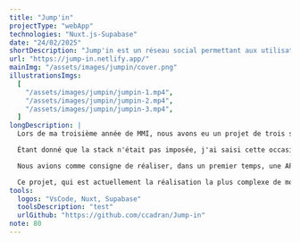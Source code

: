 ```yaml
---
title: "Jump'in"
projectType: "webApp"
technologies: "Nuxt.js-Supabase"
date: "24/02/2025"
shortDescription: "Jump'in est un réseau social permettant aux utilisateurs de se regrouper par centres d'intérêt et de se lancer des défis. Développé avec Nuxt.js et Supabase, j'ai implémenté une API REST en utilisant le TDD, géré l'authentification et l'architecture complète de la base de données."
url: "https://jump-in.netlify.app/"
mainImg: "/assets/images/jumpin/cover.png"
illustrationsImgs:
  [
    "/assets/images/jumpin/jumpin-1.mp4",
    "/assets/images/jumpin/jumpin-2.mp4",
    "/assets/images/jumpin/jumpin-3.mp4",
  ]
longDescription: |
  Lors de ma troisième année de MMI, nous avons eu un projet de trois semaines pour réaliser une web-app de A à Z. J'ai donc décidé de créer un réseau social permettant de regrouper les gens par centres d'intérêt et de se lancer des défis entre eux.

  Étant donné que la stack n'était pas imposée, j'ai saisi cette occasion pour renforcer mes compétences en Nuxt.js et Supabase.

  Nous avions comme consigne de réaliser, dans un premier temps, une API REST en utilisant la méthodologie du TDD (Test-Driven Development), pour ensuite passer au design et au développement du frontend.

  Ce projet, qui est actuellement la réalisation la plus complexe de mon parcours en termes de backend, m'a permis d'acquérir des compétences approfondies en authentification, gestion de base de données, tests et architecture d'un projet d'envergure.
tools:
  logos: "VsCode, Nuxt, Supabase"
  toolsDescription: "test"
  urlGithub: "https://github.com/ccadran/Jump-in"
note: 80
---
```

